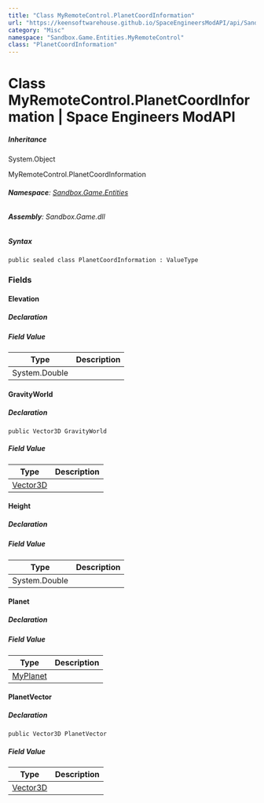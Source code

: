 ```yaml
---
title: "Class MyRemoteControl.PlanetCoordInformation"
url: "https://keensoftwarehouse.github.io/SpaceEngineersModAPI/api/Sandbox.Game.Entities.MyRemoteControl.PlanetCoordInformation.html"
category: "Misc"
namespace: "Sandbox.Game.Entities.MyRemoteControl"
class: "PlanetCoordInformation"
---
```


# Class MyRemoteControl.PlanetCoordInformation | Space Engineers ModAPI

##### Inheritance

System.Object

MyRemoteControl.PlanetCoordInformation

###### **Namespace**: [Sandbox.Game.Entities](https://keensoftwarehouse.github.io/SpaceEngineersModAPI/api/Sandbox.Game.Entities.html)

###### **Assembly**: Sandbox.Game.dll

##### Syntax

```
public sealed class PlanetCoordInformation : ValueType
```

### Fields

#### Elevation

##### Declaration

##### Field Value

| Type | Description |
| --- | --- |
| System.Double |     |

#### GravityWorld

##### Declaration

```
public Vector3D GravityWorld
```

##### Field Value

| Type | Description |
| --- | --- |
| [Vector3D](https://keensoftwarehouse.github.io/SpaceEngineersModAPI/api/VRageMath.Vector3D.html) |     |

#### Height

##### Declaration

##### Field Value

| Type | Description |
| --- | --- |
| System.Double |     |

#### Planet

##### Declaration

##### Field Value

| Type | Description |
| --- | --- |
| [MyPlanet](https://keensoftwarehouse.github.io/SpaceEngineersModAPI/api/Sandbox.Game.Entities.MyPlanet.html) |     |

#### PlanetVector

##### Declaration

```
public Vector3D PlanetVector
```

##### Field Value

| Type | Description |
| --- | --- |
| [Vector3D](https://keensoftwarehouse.github.io/SpaceEngineersModAPI/api/VRageMath.Vector3D.html) |     |